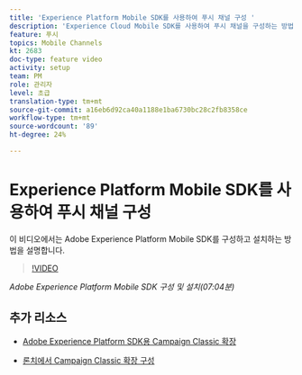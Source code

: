 ```yaml
---
title: 'Experience Platform Mobile SDK를 사용하여 푸시 채널 구성 '
description: 'Experience Cloud Mobile SDK를 사용하여 푸시 채널을 구성하는 방법에 대해 학습합니다. '
feature: 푸시
topics: Mobile Channels
kt: 2683
doc-type: feature video
activity: setup
team: PM
role: 관리자
level: 초급
translation-type: tm+mt
source-git-commit: a16eb6d92ca40a1188e1ba6730bc28c2fb8358ce
workflow-type: tm+mt
source-wordcount: '89'
ht-degree: 24%

---
```



# Experience Platform Mobile SDK를 사용하여 푸시 채널 구성

이 비디오에서는 Adobe Experience Platform Mobile SDK를 구성하고 설치하는 방법을 설명합니다.

>[!VIDEO](https://video.tv.adobe.com/v/27699?quality=12)

*Adobe Experience Platform Mobile SDK 구성 및 설치(07:04분)*

## 추가 리소스

* [Adobe Experience Platform SDK용 Campaign Classic 확장](https://helpx-internal.corp.adobe.com/content/help/en/campaign/kb/acc-aep-extension.html)

* [론치에서 Campaign Classic 확장 구성](https://aep-sdks.gitbook.io/docs/using-mobile-extensions/adobe-campaignclassic)
